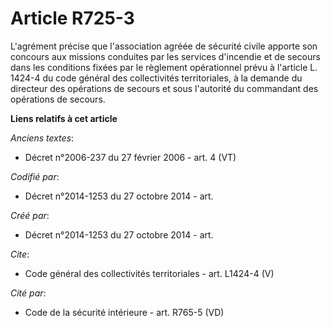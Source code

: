 # Article R725-3

L'agrément précise que l'association agréée de sécurité civile apporte son concours aux missions conduites par les services
d'incendie et de secours dans les conditions fixées par le règlement opérationnel prévu à l'article L. 1424-4 du code général
des collectivités territoriales, à la demande du directeur des opérations de secours et sous l'autorité du commandant des
opérations de secours.

**Liens relatifs à cet article**

_Anciens textes_:

  - Décret n°2006-237 du 27 février 2006 - art. 4 (VT)

_Codifié par_:

  - Décret n°2014-1253 du 27 octobre 2014 - art.

_Créé par_:

  - Décret n°2014-1253 du 27 octobre 2014 - art.

_Cite_:

  - Code général des collectivités territoriales - art. L1424-4 (V)

_Cité par_:

  - Code de la sécurité intérieure - art. R765-5 (VD)
